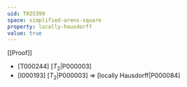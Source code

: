 ```yaml
---
uid: T025399
space: simplified-arens-square
property: locally-hausdorff
value: true
---
```

[[Proof]]

* [T000244] [$T_2$|P000003]
* [I000193] [$T_2$|P000003] => [locally Hausdorff|P000084]

